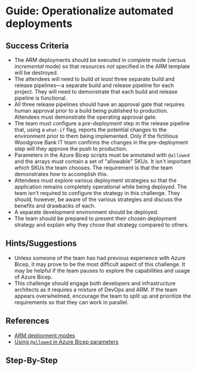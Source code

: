 # Guide: Operationalize automated deployments

## Success Criteria

* The ARM deployments should be executed in _complete_ mode (versus _incremental_ mode) so that resources not specified in the ARM template will be destroyed.
* The attendees will need to build _at least_ three separate build and release pipelines&mdash;a separate build and release pipeline for each project. They will need to demonstrate that each build and release pipeline is functional.
* All three release pipelines should have an approval gate that requires human approval prior to a build being published to production. Attendees must demonstrate the operating approval gate.
* The team must configure a _pre-deployment_ step in the release pipeline that, using a `what-if` flag, reports the potential changes to the environment prior to them being implemented. Only if the fictitious Woodgrove Bank IT team confirms the changes in the pre-deployment step will they approve the push to production.
* Parameters in the Azure Bicep scripts must be annotated with `@allowed` and the arrays must contain a set of "allowable" SKUs. It isn't important _which_ SKUs the team chooses. The requirement is that the team demonstrates _how_ to accomplish this.
* Attendees must explore various deployment strategies so that the application remains completely operational while being deployed. The team isn't required to configure the strategy in this challenge. They should, however, be aware of the various strategies and discuss the benefits and drawbacks of each.
* A separate development environment should be deployed.
* The team should be prepared to present their chosen deployment strategy and explain why they chose that strategy compared to others.

## Hints/Suggestions

* Unless someone of the team has had previous experience with Azure Bicep, it may prove to be the most difficult aspect of this challenge. It may be helpful if the team pauses to explore the capabilities and usage of Azure Bicep.
* This challenge should engage both developers and infrastructure architects as it requires a mixture of DevOps and ARM. If the team appears overwhelmed, encourage the team to split up and prioritize the requirements so that they can work in parallel.

## References

* <a href="https://docs.microsoft.com/azure/azure-resource-manager/templates/deployment-modes" target="_blank">ARM deployment modes</a>
* <a href="https://docs.microsoft.com/azure/azure-resource-manager/templates/bicep-tutorial-add-parameters?tabs=azure-powershell#customize-by-environment" target="_blank">Using `@allowed` in Azure Bicep parameters</a>

## Step-By-Step
